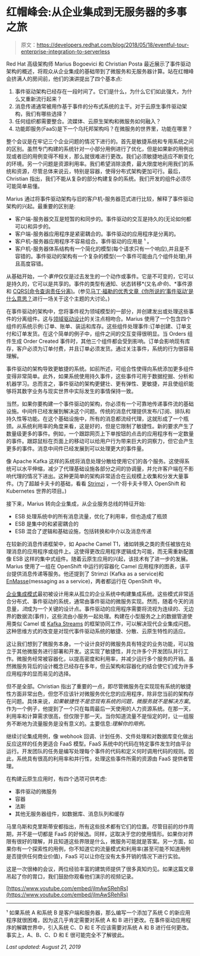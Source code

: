 # 红帽峰会:从企业集成到无服务器的多事之旅

> 原文：<https://developers.redhat.com/blog/2018/05/18/eventful-tour-enterprise-integration-to-serverless>

Red Hat 高级架构师 Marius Bogoevici 和 Christian Posta 最近展示了事件驱动架构的概述，将观众从企业集成的基础带到了微服务和无服务器计算。站在红帽峰会挤满人的房间前，他们的演讲提出了四个基本点:

1.  事件驱动架构已经存在一段时间了。它们是什么，为什么它们如此强大，为什么又重新流行起来？
2.  消息传递通常被用作基于事件的分布式系统的主干。对于云原生事件驱动架构，我们有哪些选择？
3.  任何组织都需要整合。流媒体、云原生架构和微服务如何融入？
4.  功能即服务(FaaS)是下一个乌托邦架构吗？在微服务的世界里，功能在哪里？

整个会议是在牢记三个企业问题的情况下进行的。首先是敏捷系统和专用系统之间的区别。虽然专门构建的系统针对一小部分用例进行了优化，但是如果新的用例出现或者旧的用例变得不相关，那么就很难进行更改。我们必须敏捷地适应不断变化的环境。另一个问题是资源利用率。我们希望消除浪费，最大限度地利用我们的系统和资源，尽管总体来说云，特别是容器，使得分布式架构更加可行。最后，Christian 指出，我们不能从复杂的部分构建复杂的系统。我们开发的组件必须尽可能简单易懂。

Marius 通过将事件驱动架构与旧的客户机-服务器范式进行比较，解释了事件驱动架构的兴起。最重要的区别是:

*   客户端-服务器交互是短暂的和同步的。事件驱动的交互是持久的(无论如何都可以)和异步的。
*   客户端-服务器应用程序是紧密耦合的。事件驱动的应用程序是分离的。
*   客户机-服务器应用程序不容易组合。事件驱动的应用是 ¹ 。
*   客户机-服务器体系结构有一个简化的模型(每个请求只有一个响应),并且是不容错的。事件驱动的架构有一个复杂的模型(一个事件可能由几个组件处理),并且高度容错。

从基础开始，一个*事件*仅仅是过去发生的一个动作或事件。它是不可变的，它可以是持久的，它可以是共享的。事件的类型有通知、状态转移*(又名*命令*)、*事件源和 [CQRS(命令查询责任分离)](https://martinfowler.com/bliki/CQRS.html)。(参见[马丁·福勒的优秀文章《你所说的‘事件驱动’是什么意思？](https://martinfowler.com/articles/201701-event-driven.html)进行一场关于这个主题的大讨论。)

在事件驱动的架构中，您将事件视为领域模型的一部分，并创建发出或处理这些事件的分离组件。这与[领域驱动设计](https://en.wikipedia.org/wiki/Domain-driven_design)的关注点相吻合。Marius 使用了一个包含四个组件的系统示例:订单、账单、装运和库存。这些组件处理事件:订单创建、订单支付和订单发货。在这个简单的例子中，组件之间的交互变得很明显。当 Orders 组件生成 Order Created 事件时，其他三个组件都会受到影响。订单会影响现有库存，客户必须为订单付费，并且订单必须发货。通过关注事件，系统的行为很容易理解。

事件驱动的架构导致更敏捷的系统。如前所述，可组合性使得向系统添加更多组件变得非常简单。此外，如果系统使用持久事件，这些事件可用于数据挖掘、分析和机器学习。总而言之，事件驱动的架构更健壮、更有弹性、更敏捷，并且使组织能够将其数字业务与现实世界中实际发生的事情保持一致。

当然，如果你要构建一个事件驱动的架构，你必须有一个可靠地传递事件流的基础设施。中间件已经发展到解决这个问题。传统的消息代理提供发布/订阅、排队和持久性等功能。在这个基础设施中，所有的消息都流经代理，这就形成了一个瓶颈。从系统利用率的角度来看，这是好的，但是它限制了敏捷性。新的要求产生了数量级更多的事件。例如，一个跟踪网页上下单按钮的点击的应用程序有一定数量的事件。跟踪鼠标在页面上的移动可以给用户行为带来巨大的洞察力，但它会产生更多的事件。消息中间件已经发展到可以处理更大的事件量。

像 Apache Kafka 这样的系统将消息处理分散给使用它们的各个服务。这使得系统可以水平伸缩，减少了代理基础设施各部分之间的协调量，并允许客户端在不影响代理的情况下进出。这种更简单的架构非常适合在云规模上收集和分发大量事件。(为了超越卡夫卡的基础，看看 [Strimzi](http://strimzi.io) ，一个将卡夫卡带入 OpenShift 和 Kubernetes 世界的项目。)

接下来，Marius 转向企业集成，从企业服务总线的特征开始:

*   ESB 处理系统中的所有消息流量，优化了利用率，但也造成了瓶颈
*   ESB 是集中的和紧密耦合的
*   ESB 混合了逻辑和基础设施，包括转换和中介以及消息传递

在较新的消息传递框架中，如 Apache Camel T1，诸如转换之类的责任被放在处理消息的应用程序或组件上。这使得更改应用程序逻辑成为可能，而无需重新配置像 ESB 这样的集中式组件。随着云原生应用的兴起，该技术有了进一步的发展。Marius 使用了一组在 OpenShift 中运行的容器化 Camel 应用程序的图表，该平台提供消息传递等服务。他还提到了 Strimzi (Kafka as a service)和[EnMasse](http://enmasse.io)(messaging as a service)，两者都运行在 OpenShift 中。

[企业集成模式](http://www.enterpriseintegrationpatterns.com)最初被设计用来从孤立的企业系统中构建集成系统。这些模式非常适合分布式、事件驱动的系统，通常由事件驱动的微服务实现。然而，随着今天的消息量，*流*成为一个关键的设计点。事件驱动的应用程序需要将流视为连续的、无边界的数据流(事件)，这些流由小服务一起处理。构建在小型服务之上的数据管道使用类似 Camel 或 [Kafka Streams](https://kafka.apache.org/documentation/streams/) 的框架协同工作，可以解决现代企业集成问题。这种思维方式的改变是对现代事件驱动系统的敏捷、分散、云原生特性的适应。

这让我们想到了微服务本身。一个设计良好的微服务具有特定的业务功能，可以独立于其他微服务进行部署和开发。这实现了敏捷性，并允许多个开发团队并行工作。微服务经常被容器化，以提高密度和利用率，并减少运行多个服务的开销。虽然微服务背后的设计概念已经存在多年，但云架构和容器化的结合使它们成为许多应用程序的显而易见的选择。

但不是全部。Christian 指出了重要的一点，即尽管微服务在实现现有系统的敏捷性方面非常出色，但您不应该针对微服务优化您的应用程序，除非您当前的架构存在问题。具体来说，*如果敏捷性不是您现有系统的问题，微服务就不是解决方案*。作为一个例子，他提到了一个只在每周最后一天使用的人力资源系统。在那一天，利用率和计算需求很高，但仅限于那一天。当你知道流量不是恒定的时，让一组服务不断地为流量服务是没有意义的。主要信息:*理解你的用例。*

继续讨论集成用例，像 webhook 回调、计划任务、文件处理和对数据库变化做出反应这样的任务更适合 FaaS 模型。FaaS 系统中的代码在特定事件发生时由平台运行。开发团队的任务是编写处理每个事件的代码和定义何时调用代码的规则。因此，系统具有很高的利用率和并行性，处理这些事件所需的资源由 FaaS 提供者管理。

在构建云原生应用时，有四个选项可供考虑:

*   事件驱动的微服务
*   容器
*   法斯
*   其他无服务器组件，如数据库、消息队列和缓存

马里乌斯和克里斯蒂安都指出，所有这些技术都有它们的位置。尽管目前的炒作周期，并不是一切都是 FaaS 的好候选。同样，这取决于您的使用情形。如果你对界限有很好的理解，并且知道这些界限是什么，微服务可能就是答案。另一方面，如果你有一个探索性的用例，你不知道它的流量模式和利用率(甚至可能不知道用例是否提供任何商业价值)，FaaS 可以让你在没有太多开销的情况下进行实验。

这是一次很棒的会议，两位经验丰富的建筑师提供了很多真知灼见。如果这篇文章吊起了你的胃口，我们鼓励你观看他们演示的视频记录。

[https://www.youtube.com/embed/jImAwSRehRs](https://www.youtube.com/embed/jImAwSRehRs)

* * *

¹ 如果系统 A 和系统 B 是客户端和服务器，那么编写一个添加了系统 C 的新应用程序就很困难，因为这几乎肯定需要对系统 A 和 B 进行更改。在事件驱动应用程序的解耦世界中，引入系统 C、D 和 E 不应该需要对系统 A 和 B 进行任何更改。事实上，A、B、C、D 和 E 很可能完全不了解彼此。

*Last updated: August 21, 2019*